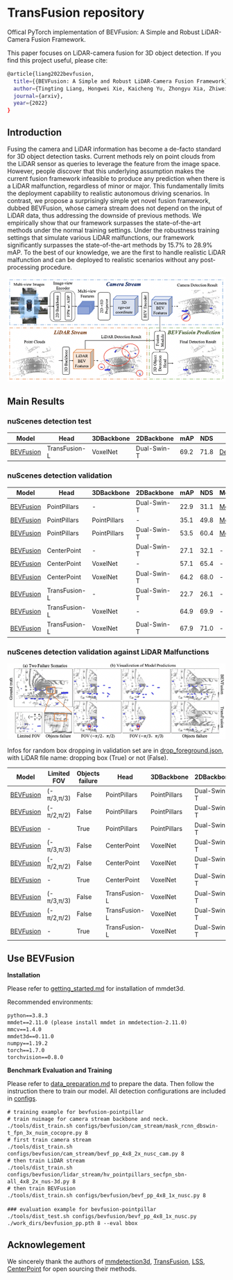 # TransFusion repository

Offical PyTorch implementation of BEVFusion: A Simple and Robust LiDAR-Camera Fusion Framework.

This paper focuses on LiDAR-camera fusion for 3D object detection. If you find this project useful, please cite:

```bash
@article{liang2022bevfusion,
  title={{BEVFusion: A Simple and Robust LiDAR-Camera Fusion Framework}},
  author={Tingting Liang, Hongwei Xie, Kaicheng Yu, Zhongyu Xia, Zhiwei Lin, Yongtao Wang, Tao Tang, Bing Wang and Zhi Tang},
  journal={arxiv},
  year={2022}
}
```

## Introduction

Fusing the camera and LiDAR information has become a de-facto standard for 3D object detection tasks. Current methods rely on point clouds from the LiDAR sensor as queries to leverage the feature from the image space. However, people discover that this underlying assumption makes the current fusion framework infeasible to produce any prediction when there is a LiDAR malfunction, regardless of minor or major. This fundamentally limits the deployment capability to realistic autonomous driving scenarios. In contrast, we propose a surprisingly simple yet novel fusion framework, dubbed BEVFusion, whose camera stream does not depend on the input of LiDAR data, thus addressing the downside of previous methods. We empirically show that our framework surpasses the state-of-the-art methods under the normal training settings. Under the robustness training settings that simulate various LiDAR malfunctions, our framework significantly surpasses the state-of-the-art methods by 15.7% to 28.9% mAP. To the best of our knowledge, we are the first to handle realistic LiDAR malfunction and can be deployed to realistic scenarios without any post-processing procedure. 

![pipeline](resources/pipeline.png)



## Main Results



### nuScenes detection test 

| Model   | Head |3DBackbone |2DBackbone | mAP | NDS  | Link  |
|---------|------|-----------|-----------|-----|------|-------|
| [BEVFusion](configs/bevfusion/bevf_tf_4x8_6e_nusc.py) | TransFusion-L | VoxelNet |Dual-Swin-T |69.2 | 71.8 | [Detection](https://drive.google.com/file/d/1vnGBTl2zCL2JM6EKpDxsqbs_CKayc1Gf/view?usp=sharing)


### nuScenes detection validation 

| Model   | Head |3DBackbone |2DBackbone | mAP | NDS  | Model  |
|---------|------|-----------|-----------|-----|------|--------|
| [BEVFusion](configs/bevfusion/cam_stream/bevf_pp_4x8_2x_nusc_cam.py) | PointPillars | - |Dual-Swin-T | 22.9 | 31.1 | [Model](https://drive.google.com/file/d/1OeDjGoKpU1FQ42_18pJZ-UqwxLDc6HRc/view?usp=sharing)
| [BEVFusion](configs/bevfusion/lidar_stream/hv_pointpillars_secfpn_sbn-all_4x8_2x_nus-3d.py) | PointPillars | PointPillars |- | 35.1 | 49.8 | [Model](https://drive.google.com/file/d/1CBF0g1i23hfS-KRihX9J6QF2CglbWjsM/view?usp=sharing)
| [BEVFusion](configs/bevfusion/bevf_pp_4x8_1x_nusc.py) | PointPillars | PointPillars |Dual-Swin-T | 53.5 | 60.4 | [Model](https://drive.google.com/file/d/1ibsCQ7cPGDBmhlfwKICnu5ePNL1_KlWg/view?usp=sharing)
| [BEVFusion](configs/bevfusion/cam_stream/bevf_cp_4x8_20e_nusc_cam.py) | CenterPoint | - | Dual-Swin-T | 27.1 | 32.1 | -
| [BEVFusion](configs/bevfusion/lidar_stream/centerpoint_0075voxel_second_secfpn_dcn_circlenms_4x8_cyclic_20e_nus.py) | CenterPoint | VoxelNet |-| 57.1 | 65.4 | -
| [BEVFusion](configs/bevfusion/bevf_cp_4x8_6e_nusc.py) | CenterPoint | VoxelNet | Dual-Swin-T | 64.2 | 68.0 | -
| [BEVFusion](configs/bevfusion/cam_stream/bevf_tf_4x8_20e_nusc_cam.py) | TransFusion-L | - | Dual-Swin-T | 22.7 | 26.1 | -
| [BEVFusion](configs/bevfusion/lidar_stream/transfusion_nusc_voxel_L.py) | TransFusion-L | VoxelNet | - | 64.9 | 69.9 | -
| [BEVFusion](configs/bevfusion/bevf_tf_4x8_6e_nusc.py) | TransFusion-L | VoxelNet | Dual-Swin-T | 67.9 | 71.0 | -

### nuScenes detection validation against LiDAR Malfunctions

![LiDAR Malfunctions Visualization](resources/lidar_robust.png)

Infos for random box dropping in validation set are in [drop_foreground.json](drop_foreground.json), with LiDAR file name: dropping box (True) or not (False).

| Model   | Limited FOV | Objects failure | Head |3DBackbone |2DBackbone | mAP | NDS  | Model  |
|---------|-------------|------------------|------|-----------|-----------|-----|------|--------|
| [BEVFusion](configs/bevfusion/drop_fov/fov60_bevf_pp_4x8_1x_nusc.py) | (-π/3,π/3)|False| PointPillars | PointPillars |Dual-Swin-T | 33.5 | 42.1 | [Model](https://drive.google.com/file/d/18PQ7IEtdNji5nJZCb9d1FVPDfEWA9PU5/view?usp=sharing)
| [BEVFusion](configs/bevfusion/drop_fov/fov90_bevf_pp_4x8_1x_nusc.py) | (-π/2,π/2)|False| PointPillars | PointPillars |Dual-Swin-T | 36.8 | 45.8 | [Model](https://drive.google.com/file/d/1HLkDsZr3R1FgRX6SeW3XhGKFcUVJluoV/view?usp=sharing)
| [BEVFusion](configs/bevfusion/drop_bbox/halfbox_bevf_pp_4x8_1x_nusc.py) | -|True| PointPillars | PointPillars |Dual-Swin-T | 41.6 | 51.9 | [Model](https://drive.google.com/file/d/12QESExZCCHC0ZJlHnAi50VAWMU_OA2uo/view?usp=sharing)
| [BEVFusion](configs/bevfusion/drop_fov/fov60_bevf_cp_4x8_1x_nusc.py) | (-π/3,π/3)|False| CenterPoint | VoxelNet |Dual-Swin-T | 40.9 | 49.9| -
| [BEVFusion](configs/bevfusion/drop_fov/fov90_bevf_cp_4x8_1x_nusc.py) | (-π/2,π/2)|False| CenterPoint | VoxelNet |Dual-Swin-T | 45.5 | 54.9| -
| [BEVFusion](configs/bevfusion/drop_bbox/halfbox_bevf_cp_4x8_1x_nusc.py) | -|True| CenterPoint | VoxelNet |Dual-Swin-T | 54.0 | 61.6 | -
| [BEVFusion](configs/bevfusion/drop_fov/fov60_bevf_tf_4x8_1x_nusc.py) | (-π/3,π/3)|False| TransFusion-L | VoxelNet |Dual-Swin-T | 41.5 | 50.8| -
| [BEVFusion](configs/bevfusion/drop_fov/fov90_bevf_tf_4x8_1x_nusc.py) | (-π/2,π/2)|False| TransFusion-L | VoxelNet |Dual-Swin-T | 46.4 | 55.8| -
| [BEVFusion](configs/bevfusion/drop_bbox/halfbox_bevf_tf_4x8_1x_nusc.py) | -|True| TransFusion-L | VoxelNet |Dual-Swin-T | 50.3 | 57.6 | -


## Use BEVFusion

**Installation**

Please refer to [getting_started.md](docs/getting_started.md) for installation of mmdet3d.

Recommended environments:

```shell
python==3.8.3
mmdet==2.11.0 (please install mmdet in mmdetection-2.11.0)
mmcv==1.4.0
mmdet3d==0.11.0
numpy==1.19.2
torch==1.7.0
torchvision==0.8.0
```

**Benchmark Evaluation and Training**

Please refer to [data_preparation.md](docs/getting_started.md) to prepare the data. Then follow the instruction there to train our model. All detection configurations are included in [configs](configs/).

```shell
# training example for bevfusion-pointpillar 
# train nuimage for camera stream backbone and neck.
./tools/dist_train.sh configs/bevfusion/cam_stream/mask_rcnn_dbswin-t_fpn_3x_nuim_cocopre.py 8
# first train camera stream
./tools/dist_train.sh configs/bevfusion/cam_stream/bevf_pp_4x8_2x_nusc_cam.py 8
# then train LiDAR stream
./tools/dist_train.sh configs/bevfusion/lidar_stream/hv_pointpillars_secfpn_sbn-all_4x8_2x_nus-3d.py 8
# then train BEVFusion
./tools/dist_train.sh configs/bevfusion/bevf_pp_4x8_1x_nusc.py 8

### evaluation example for bevfusion-pointpillar
./tools/dist_test.sh configs/bevfusion/bevf_pp_4x8_1x_nusc.py ./work_dirs/bevfusion_pp.pth 8 --eval bbox
```

## Acknowlegement

We sincerely thank the authors of [mmdetection3d](https://github.com/open-mmlab/mmdetection3d), [TransFusion](https://github.com/XuyangBai/TransFusion), [LSS](https://github.com/nv-tlabs/lift-splat-shoot), [CenterPoint](https://github.com/tianweiy/CenterPoint) for open sourcing their methods.
